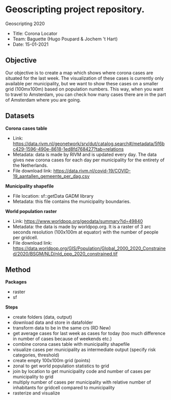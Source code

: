 # Geoscripting project repository.
Geoscripting 2020 
- Title: Corona Locator
- Team: Baguette (Hugo Poupard & Jochem 't Hart)
- Date: 15-01-2021

## Objective
Our objective is to create a map which shows where corona cases are situated for the last week. The visualization of these cases is currently only available per municipality, but we want to show these cases on a smaller grid (100mx100m) based on population numbers. This way, when you want to travel to Amsterdam, you can check how many cases there are in the part of Amsterdam where you are going.

## Datasets
**Corona cases table**
- Link: https://data.rivm.nl/geonetwork/srv/dut/catalog.search#/metadata/5f6bc429-1596-490e-8618-1ed8fd768427?tab=relations
- Metadata: data is made by RIVM and is updated every day. The data gives new corona cases for each day per municipality for the entirety of the Netherlands.
- File download link: https://data.rivm.nl/covid-19/COVID-19_aantallen_gemeente_per_dag.csv

**Municipality shapefile**
- File location: sf::getData GADM library
- Metadata: this file contains the municipality boundaries.

**World population raster**
- Link: https://www.worldpop.org/geodata/summary?id=49840
- Metadata: the data is made by worldpop.org. It is a raster of 3 arc seconds resolution (100x100m at equator) with the number of people per gridcell.
- File download link: https://data.worldpop.org/GIS/Population/Global_2000_2020_Constrained/2020/BSGM/NLD/nld_ppp_2020_constrained.tif

## Method
**Packages**
- raster
- sf

**Steps**
- create folders (data, output)
- download data and store in datafolder
- transform data to be in the same crs (RD New)
- get average cases for last week as cases for today (too much difference in number of cases because of weekends etc.)
- combine corona cases table with municipality shapefile
- visualize cases per municipality as intermediate output (specify risk categories, threshold)
- create empty 100x100m grid (points)
- zonal to get world population statistics to grid
- join by location to get municipality code and number of cases per municipality to grid
- multiply number of cases per municipality with relative number of inhabitants for gridcell compared to municipality
- rasterize and visualize
